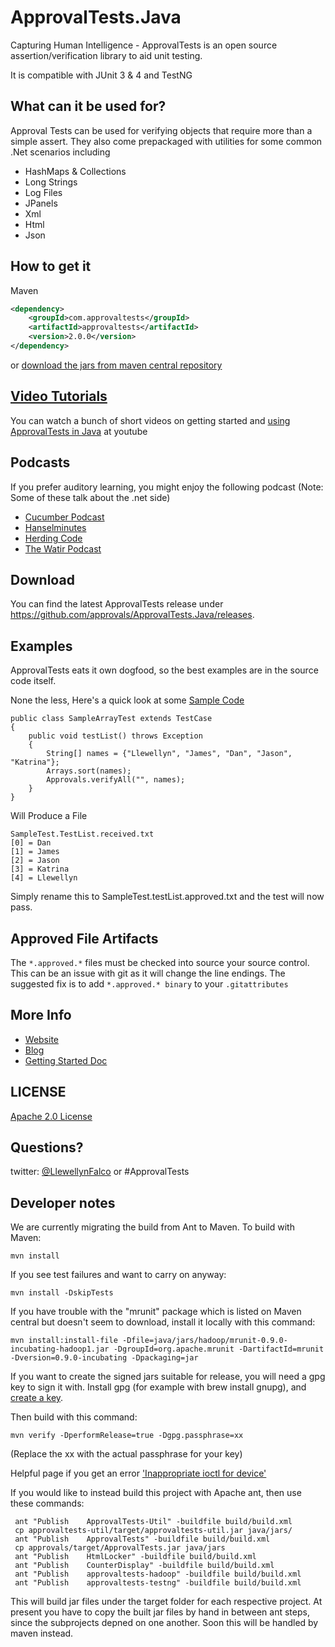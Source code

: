 ApprovalTests.Java
==================
Capturing Human Intelligence - ApprovalTests is an open source assertion/verification library to aid unit testing.

It is compatible with JUnit 3 & 4 and TestNG

What can it be used for?
---

Approval Tests can be used for verifying objects that require more than a simple assert. They also come prepackaged with utilities for some common .Net scenarios including


- HashMaps & Collections
- Long Strings
- Log Files
- JPanels
- Xml
- Html
- Json

How to get it
---
Maven
``` xml
<dependency>
    <groupId>com.approvaltests</groupId>
    <artifactId>approvaltests</artifactId>
    <version>2.0.0</version>
</dependency>
```

or [download the jars from maven central repository](http://repo1.maven.org/maven2/com/approvaltests/approvaltests/2.0.0/) 

[Video Tutorials](http://www.youtube.com/playlist?list=PLFBA98F47156EFAA9&feature=view_all)
---

You can watch a bunch of short videos on getting started and [using ApprovalTests in Java](http://www.youtube.com/playlist?list=PLFBA98F47156EFAA9&feature=view_all) at youtube

Podcasts
---
If you prefer auditory learning, you might enjoy the following podcast (Note: Some of these talk about the .net side)

- [Cucumber Podcast](https://cucumber.io/blog/2017/01/26/approval-testing)
- [Hanselminutes](http://www.hanselminutes.com/360/approval-tests-with-llewellyn-falco)
- [Herding Code](http://www.developerfusion.com/media/122649/herding-code-117-llewellyn-falcon-on-approval-tests/)
- [The Watir Podcast](http://watirpodcast.com/podcast-53/)


Download
---
You can find the latest ApprovalTests release under https://github.com/approvals/ApprovalTests.Java/releases.


Examples
---
ApprovalTests eats it own dogfood, so the best examples are in the source code itself.

None the less,  Here's a quick look at some
[Sample Code](https://github.com/approvals/ApprovalTests.Java/blob/master/java/org/approvaltests/tests/demos/SampleArrayTest.java)

	public class SampleArrayTest extends TestCase
	{
		public void testList() throws Exception
		{
			String[] names = {"Llewellyn", "James", "Dan", "Jason", "Katrina"};
			Arrays.sort(names);
			Approvals.verifyAll("", names);
		}
	}

Will Produce a File

    SampleTest.TestList.received.txt
    [0] = Dan
    [1] = James
    [2] = Jason
    [3] = Katrina
    [4] = Llewellyn

Simply rename this to SampleTest.testList.approved.txt and the test will now pass.

Approved File Artifacts
---

The `*.approved.*` files must be checked into source your source control. This can be an issue with git as it will change the line endings.
The suggested fix is to add
`*.approved.* binary` to your `.gitattributes`

More Info
---

- [Website](http://approvaltests.sourceforge.net/)
- [Blog](http://blog.approvaltests.com/)
- [Getting Started Doc](https://github.com/approvals/ApprovalTests.Java/blob/master/build/resources/approval_tests/documentation/ApprovalTests%20-%20GettingStarted.md)


## LICENSE
[Apache 2.0 License](https://github.com/SignalR/SignalR/blob/master/LICENSE.md)


Questions?
---

twitter: [@LlewellynFalco](https://twitter.com/#!/llewellynfalco) or #ApprovalTests

Developer notes
----------------

We are currently migrating the build from Ant to Maven. To build with Maven:

	mvn install

If you see test failures and want to carry on anyway:

	mvn install -DskipTests

If you have trouble with the "mrunit" package which is listed on Maven central but doesn't seem to download, install it locally with this command:

	mvn install:install-file -Dfile=java/jars/hadoop/mrunit-0.9.0-incubating-hadoop1.jar -DgroupId=org.apache.mrunit -DartifactId=mrunit -Dversion=0.9.0-incubating -Dpackaging=jar


If you want to create the signed jars suitable for release, you will need a gpg key to sign it with.
Install gpg (for example with brew install gnupg), and [create a key](https://www.dewinter.com/gnupg_howto/english/GPGMiniHowto-3.html).

Then build with this command:

    mvn verify -DperformRelease=true -Dgpg.passphrase=xx

(Replace the xx with the actual passphrase for your key)

Helpful page if you get an error ['Inappropriate ioctl for device'](https://github.com/keybase/keybase-issues/issues/2798)

If you would like to instead build this project with Apache ant,
then use these commands:

     ant "Publish    ApprovalTests-Util" -buildfile build/build.xml
     cp approvaltests-util/target/approvaltests-util.jar java/jars/
     ant "Publish    ApprovalTests" -buildfile build/build.xml
     cp approvals/target/ApprovalTests.jar java/jars
     ant "Publish    HtmlLocker" -buildfile build/build.xml
     ant "Publish    CounterDisplay" -buildfile build/build.xml
     ant "Publish    approvaltests-hadoop" -buildfile build/build.xml
     ant "Publish    approvaltests-testng" -buildfile build/build.xml

This will build jar files under the target folder for each respective project. At present you have to 
copy the built jar files by hand in between ant steps, since the subprojects depned on one another.
Soon this will be handled by maven instead.
